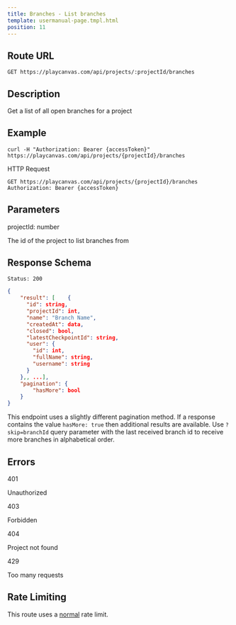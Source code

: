 ```yaml
---
title: Branches - List branches
template: usermanual-page.tmpl.html
position: 11
---
```


## Route URL

```none
GET https://playcanvas.com/api/projects/:projectId/branches
```

## Description

Get a list of all open branches for a project

## Example

```none
curl -H "Authorization: Bearer {accessToken}" https://playcanvas.com/api/projects/{projectId}/branches
```

HTTP Request

```text
GET https://playcanvas.com/api/projects/{projectId}/branches
Authorization: Bearer {accessToken}
```

## Parameters

<div class="params">
<div class="parameter"><span class="param">projectId: number</span><p>The id of the project to list branches from</p></div>
</div>

## Response Schema

```none
Status: 200
```

```json
{
    "result": [    {
      "id": string,
      "projectId": int,
      "name": "Branch Name",
      "createdAt": data,
      "closed": bool,
      "latestCheckpointId": string,
      "user": {
        "id": int,
        "fullName": string,
        "username": string
      }
    },, ...],
    "pagination": {
        "hasMore": bool
    }
}
```

This endpoint uses a slightly different pagination method. If a response contains the value `hasMore: true` then additional results are available. Use `?skip=branchId` query parameter with the last received branch id to receive more branches in alphabetical order.

## Errors

<div class="params">
<div class="parameter"><span class="param">401</span><p>Unauthorized</p></div>
<div class="parameter"><span class="param">403</span><p>Forbidden</p></div>
<div class="parameter"><span class="param">404</span><p>Project not found</p></div>
<div class="parameter"><span class="param">429</span><p>Too many requests</p></div>
</div>

## Rate Limiting

This route uses a [normal][1] rate limit.

[1]: /user-manual/api#rate-limiting
